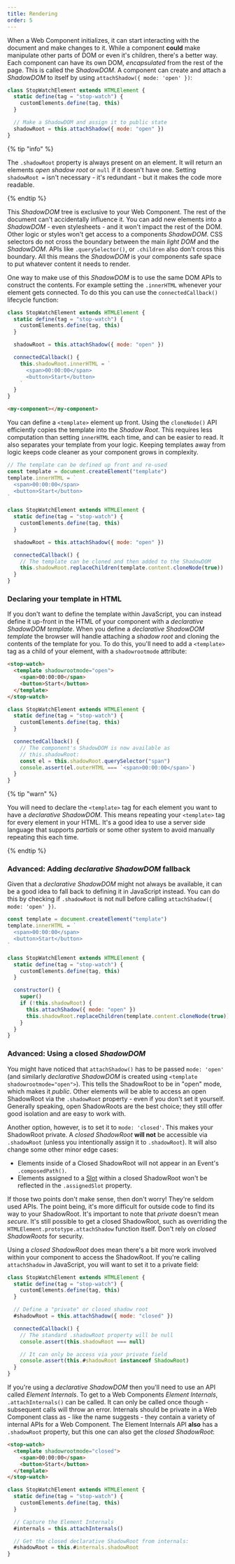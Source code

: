 ```yaml
---
title: Rendering
order: 5
---
```


When a Web Component initializes, it can start interacting with the document and make changes to it. While a component
**could** make manipulate other parts of DOM or even it's children, there's a better way. Each component can have its
own DOM, _encapsulated_ from the rest of the page. This is called the _ShadowDOM_. A component can create and attach a
_ShadowDOM_ to itself by using `attachShadow({ mode: 'open' })`:

```js
class StopWatchElement extends HTMLElement {
  static define(tag = "stop-watch") {
    customElements.define(tag, this)
  }

  // Make a ShadowDOM and assign it to public state
  shadowRoot = this.attachShadow({ mode: "open" })
}
```

{% tip "info" %}

The `.shadowRoot` property is always present on an element. It will return an elements _open shadow root_ or `null` if
it doesn't have one. Setting `shadowRoot =` isn't necessary - it's redundant - but it makes the code more readable.

{% endtip %}

This _ShadowDOM_ tree is exclusive to your Web Component. The rest of the document can't accidentally influence it. You
can add new elements into a _ShadowDOM_ - even stylesheets - and it won't impact the rest of the DOM. Other logic or
styles won't get access to a components _ShadowDOM_. CSS selectors do not cross the boundary between the main _light
DOM_ and the _ShadowDOM_. APIs like `.querySelector()`, or `.children` also don't cross this boundary. All this means
the _ShadowDOM_ is your components safe space to put whatever content it needs to render.

One way to make use of this _ShadowDOM_ is to use the same DOM APIs to construct the contents. For example setting the
`.innerHTML` whenever your element gets connected. To do this you can use the `connectedCallback()` lifecycle function:

```js
class StopWatchElement extends HTMLElement {
  static define(tag = "stop-watch") {
    customElements.define(tag, this)
  }

  shadowRoot = this.attachShadow({ mode: "open" })

  connectedCallback() {
    this.shadowRoot.innerHTML = `
      <span>00:00:00</span>
      <button>Start</button>
    `
  }
}
```

```html
<my-component></my-component>
```

You can define a `<template>` element up front. Using the `cloneNode()` API efficiently copies the template into the
_Shadow Root_. This requires less computation than setting `innerHTML` each time, and can be easier to read. It also
separates your template from your logic. Keeping templates away from logic keeps code cleaner as your component grows in
complexity.

```js
// The template can be defined up front and re-used
const template = document.createElement("template")
template.innerHTML = `
  <span>00:00:00</span>
  <button>Start</button>
`

class StopWatchElement extends HTMLElement {
  static define(tag = "stop-watch") {
    customElements.define(tag, this)
  }

  shadowRoot = this.attachShadow({ mode: "open" })

  connectedCallback() {
    // The template can be cloned and then added to the ShadowDOM
    this.shadowRoot.replaceChildren(template.content.cloneNode(true))
  }
}
```

### Declaring your template in HTML

If you don't want to define the template within JavaScript, you can instead define it up-front in the HTML of your
component with a _declarative ShadowDOM template_. When you define a _declarative ShadowDOM template_ the browser will
handle attaching a _shadow root_ and cloning the contents of the template for you. To do this, you'll need to add a
`<template>` tag as a child of your element, with a `shadowrootmode` attribute:

```html
<stop-watch>
  <template shadowrootmode="open">
    <span>00:00:00</span>
    <button>Start</button>
  </template>
</stop-watch>
```

```js
class StopWatchElement extends HTMLElement {
  static define(tag = "stop-watch") {
    customElements.define(tag, this)
  }

  connectedCallback() {
    // The component's ShadowDOM is now available as
    // this.shadowRoot:
    const el = this.shadowRoot.querySelector("span")
    console.assert(el.outerHTML === `<span>00:00:00</span>`)
  }
}
```

{% tip "warn" %}

You will need to declare the `<template>` tag for each element you want to have a _declarative ShadowDOM_. This means
repeating your `<template>` tag for every element in your HTML. It's a good idea to use a server side language that
supports _partials_ or some other system to avoid manually repeating this each time.

{% endtip %}

### Advanced: Adding _declarative ShadowDOM_ fallback

Given that a _declarative ShadowDOM_ might not always be available, it can be a good idea to fall back to defining it in
JavaScript instead. You can do this by checking if `.shadowRoot` is not null before calling
`attachShadow({ mode: 'open' })`.

```js
const template = document.createElement("template")
template.innerHTML = `
  <span>00:00:00</span>
  <button>Start</button>
`

class StopWatchElement extends HTMLElement {
  static define(tag = "stop-watch") {
    customElements.define(tag, this)
  }

  constructor() {
    super()
    if (!this.shadowRoot) {
      this.attachShadow({ mode: "open" })
      this.shadowRoot.replaceChildren(template.content.cloneNode(true))
    }
  }
}
```

### Advanced: Using a closed _ShadowDOM_

You might have noticed that `attachShadow()` has to be passed `mode: 'open'` (and similarly _declarative ShadowDOM_ is
created using `<template shadowrootmode="open">`). This tells the ShadowRoot to be in "open" mode, which makes it
_public_. Other elements will be able to access an open ShadowRoot via the `.shadowRoot` property - even if you don't
set it yourself. Generally speaking, open ShadowRoots are the best choice; they still offer good isolation and are easy
to work with.

Another option, however, is to set it to `mode: 'closed'`. This makes your ShadowRoot private. A _closed ShadowRoot_
**will not** be accessible via `.shadowRoot` (unless you intentionally assign it to `.shadowRoot`). It will also change
some other minor edge cases:

- Elements inside of a Closed ShadowRoot will not appear in an Event's `.composedPath()`.
- Elements assigned to a [Slot][slots] within a closed ShadowRoot won't be reflected in the `.assignedSlot` property.

If those two points don't make sense, then don't worry! They're seldom used APIs. The point being, it's more difficult
for outside code to find its way to your ShadowRoot. It's important to note that _private_ doesn't mean _secure_. It's
still possible to get a closed ShadowRoot, such as overriding the `HTMLElement.prototype.attachShadow` function itself.
Don't rely on _closed ShadowRoots_ for security.

Using a _closed ShadowRoot_ does mean there's a bit more work involved within your component to access the ShadowRoot.
If you're calling `attachShadow` in JavaScript, you will want to set it to a private field:

```js
class StopWatchElement extends HTMLElement {
  static define(tag = "stop-watch") {
    customElements.define(tag, this)
  }

  // Define a "private" or closed shadow root
  #shadowRoot = this.attachShadow({ mode: "closed" })

  connectedCallback() {
    // The standard .shadowRoot property will be null
    console.assert(this.shadowRoot === null)

    // It can only be access via your private field
    console.assert(this.#shadowRoot instanceof ShadowRoot)
  }
}
```

If you're using a _declarative ShadowDOM_ then you'll need to use an API called _Element Internals_. To get to a Web
Components _Element Internals_, `.attachInternals()` can be called. It can only be called once though - subsequent calls
will throw an error. Internals should be private in a Web Component class as - like the name suggests - they contain a
variety of internal APIs for a Web Component. The Element Internals API **also** has a `.shadowRoot` property, but this
one can also get the _closed ShadowRoot_:

```html
<stop-watch>
  <template shadowrootmode="closed">
    <span>00:00:00</span>
    <button>Start</button>
  </template>
</stop-watch>
```

```js
class StopWatchElement extends HTMLElement {
  static define(tag = "stop-watch") {
    customElements.define(tag, this)
  }

  // Capture the Element Internals
  #internals = this.attachInternals()

  // Get the closed declarative ShadowRoot from internals:
  #shadowRoot = this.#internals.shadowRoot
}
```

[slots]: /learn/components/slots
